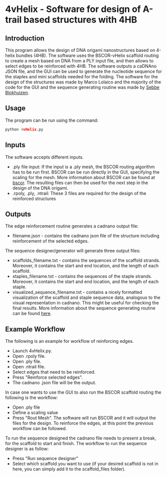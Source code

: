 # 4vHelix - Software for design of A-trail based structures with 4HB

## Introduction
This program allows the design of DNA origami nanostructures based on 4-helix bundles (4HB). The software uses the BSCOR-vHelix scaffold routing to create a mesh based on DNA from a PLY input file, and then allows to select edges to be reinforced with 4HB. The software outputs a caDNAno JSON file, and the GUI can be used to generate the nucleotide sequence for the staples and mini scaffolds needed for the folding.
The software for the design of the structures was made by Marco Lolaico and the majority of the code for the GUI and the sequence generating routine was made by [Sebbe Blokhuizen](https://github.com/SBlokhuizen).

## Usage
The program can be run using the command:
```python
python 4vHelix.py
```

## Inputs 
The software accepts different inputs.

- .ply file input: If the input is a .ply mesh, the BSCOR routing algorithm has to be run first. BSCOR can be run directly in the GUI, specifying the scaling for the mesh. More information about BSCOR can be found at [bscor](https://github.com/mohamma1/bscor). The resulting files can then be used for the next step in the design of the DNA origami. 
- .rpoly, .ply, .ntrail: These 3 files are required for the design of the reinforced structures

## Outputs
The edge reinforcement routine generates a cadnano output file:
- filename.json - contains the cadnano json file of the structure including reinforcement of the selected edges.

The sequence designer/generator will generate three output files:

- scaffolds_filename.txt - contains the sequences of the scaffold strands. Moreover, it contains the start and end location, and the length of each scaffold.
- staples_filename.txt - contains the sequences of the staple strands. Moreover, it contains the start and end location, and the length of each staple.
- visualized_sequence_filename.txt - contains a nicely formatted visualization of the scaffold and staple sequence data, analogous to the visual representation in cadnano. This might be useful for checking the final results.
More information about the sequence generating routine can be found [here](https://github.com/ItsTheSebbe/SequenceDesigner).

## Example Workflow
The following is an example for workflow of reinforcing edges.
- Launch 4vHelix.py.
- Open .rpoly file.
- Open .ply file.
- Open .ntrail file.
- Select edges that need to be reinforced.
- Press "Reinforce selected edges".
- The cadnano .json file will be the output.

In case one wants to use the GUI to also run the BSCOR scaffold routing the following is the workflow:
- Open .ply file 
- Define a scaling value
- Press "Rout Mesh".
The software will run BSCOR and it will output the files for the design. To reinforce the edges, at this point the previous workflow can be followed.

To run the sequence designed the cadnano file needs to present a break, for the scaffold to start and finish. The workflow to run the sequence designer is as follow:
- Press "Run sequence designer"
- Select which scaffold you want to use (if your desired scaffold is not in here, you can simply add it to the scaffold_files folder).
